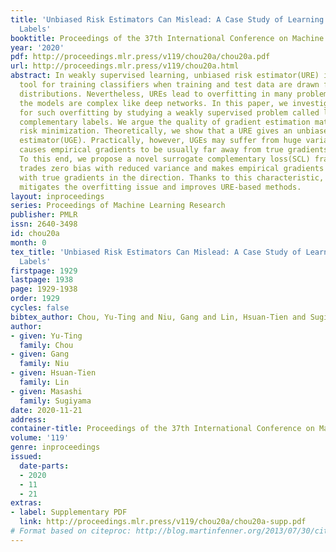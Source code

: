 ```yaml
---
title: 'Unbiased Risk Estimators Can Mislead: A Case Study of Learning with Complementary
  Labels'
booktitle: Proceedings of the 37th International Conference on Machine Learning
year: '2020'
pdf: http://proceedings.mlr.press/v119/chou20a/chou20a.pdf
url: http://proceedings.mlr.press/v119/chou20a.html
abstract: In weakly supervised learning, unbiased risk estimator(URE) is a powerful
  tool for training classifiers when training and test data are drawn from different
  distributions. Nevertheless, UREs lead to overfitting in many problem settings when
  the models are complex like deep networks. In this paper, we investigate reasons
  for such overfitting by studying a weakly supervised problem called learning with
  complementary labels. We argue the quality of gradient estimation matters more in
  risk minimization. Theoretically, we show that a URE gives an unbiased gradient
  estimator(UGE). Practically, however, UGEs may suffer from huge variance, which
  causes empirical gradients to be usually far away from true gradients during minimization.
  To this end, we propose a novel surrogate complementary loss(SCL) framework that
  trades zero bias with reduced variance and makes empirical gradients more aligned
  with true gradients in the direction. Thanks to this characteristic, SCL successfully
  mitigates the overfitting issue and improves URE-based methods.
layout: inproceedings
series: Proceedings of Machine Learning Research
publisher: PMLR
issn: 2640-3498
id: chou20a
month: 0
tex_title: 'Unbiased Risk Estimators Can Mislead: A Case Study of Learning with Complementary
  Labels'
firstpage: 1929
lastpage: 1938
page: 1929-1938
order: 1929
cycles: false
bibtex_author: Chou, Yu-Ting and Niu, Gang and Lin, Hsuan-Tien and Sugiyama, Masashi
author:
- given: Yu-Ting
  family: Chou
- given: Gang
  family: Niu
- given: Hsuan-Tien
  family: Lin
- given: Masashi
  family: Sugiyama
date: 2020-11-21
address: 
container-title: Proceedings of the 37th International Conference on Machine Learning
volume: '119'
genre: inproceedings
issued:
  date-parts:
  - 2020
  - 11
  - 21
extras:
- label: Supplementary PDF
  link: http://proceedings.mlr.press/v119/chou20a/chou20a-supp.pdf
# Format based on citeproc: http://blog.martinfenner.org/2013/07/30/citeproc-yaml-for-bibliographies/
---
```

